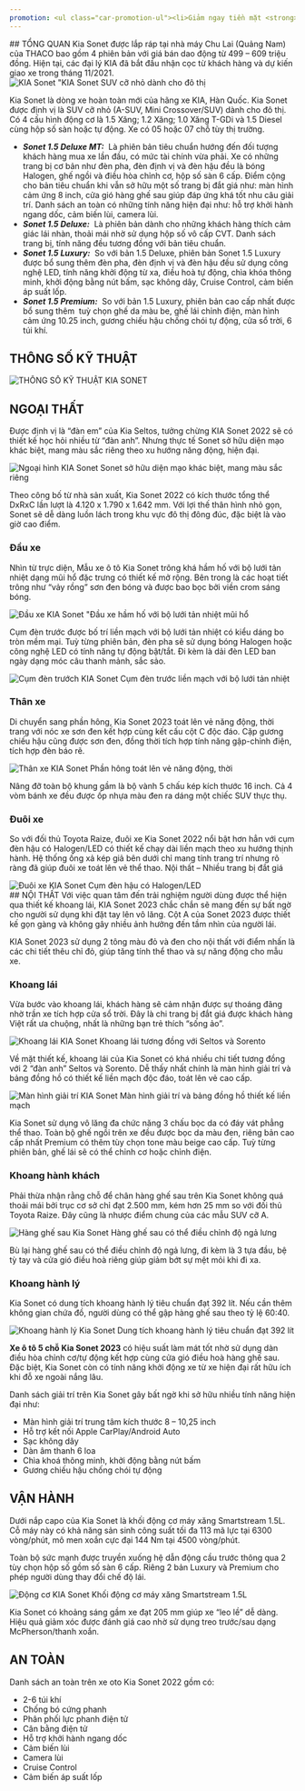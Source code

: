 ```yaml
---
promotion: <ul class="car-promotion-ul"><li>Giảm ngay tiền mặt <strong>43 triệu đồng</strong></li><li>Tặng kèm<strong>&nbsp;phụ kiện</strong> chính hãng KIA (<strong>Thảm chân, dù che mưa</strong>)</li><li>Tặng&nbsp;<strong>Film cách nhiệt Flumar</strong></li><li>Tặng nhiên liệu khi giao xe</li><li>Tặng bảo hành<strong>&nbsp;03 năm</strong>&nbsp;hoặc&nbsp;<strong>100000km</strong></li><li>Hỗ trợ mua xe với lãi suất thấp,thủ tục nhanh chóng, xét duyệt nhanh</li><li>Kho xe đủ màu, đủ xe nhất Việt Nam</li></ul>
---
```


<section id="tongquan">
## TỔNG QUAN
Kia Sonet được lắp ráp tại nhà máy Chu Lai (Quảng Nam) của THACO bao gồm 4 phiên bản với giá bán dao động từ 499 – 609 triệu đồng. Hiện tại, các đại lý KIA đã bắt đầu nhận cọc từ khách hàng và dự kiến giao xe trong tháng 11/2021.

<div class="post-img-wrapper">
<Image src="https://res.cloudinary.com/dfhheac8o/image/upload/v1695084419/KIA/KIA%20Car/kia-k5-sonet_yrdwel.jpg" alt="KIA Sonet" fill={true} />
<span class="post-img-title">"KIA Sonet SUV cỡ nhỏ dành cho đô thị</span>
</div>

Kia Sonet là dòng xe hoàn toàn mới của hãng xe KIA, Hàn Quốc. Kia Sonet được định vị là SUV cỡ nhỏ (A-SUV, Mini Crossover/SUV) dành cho đô thị. Có 4 cấu hình động cơ là 1.5 Xăng; 1.2 Xăng; 1.0 Xăng T-GDi và 1.5 Diesel cùng hộp số sàn hoặc tự động. Xe có 05 hoặc 07 chỗ tùy thị trường.

- **_Sonet 1.5 Deluxe MT:_** &nbsp;Là phiên bản tiêu chuẩn hướng đến đối tượng khách hàng mua xe lần đầu, có mức tài chính vừa phải. Xe có những trang bị cơ bản như đèn pha, đèn định vị và đèn hậu đều là bóng Halogen, ghế ngồi và điều hòa chỉnh cơ, hộp số sàn 6 cấp. Điểm cộng cho bản tiêu chuẩn khi vẫn sở hữu một số trang bị đắt giá như: màn hình cảm ứng 8 inch, cửa gió hàng ghế sau giúp đáp ứng khá tốt nhu câu giải trí. Danh sách an toàn có những tính năng hiện đại như: hỗ trợ khởi hành ngang dốc, cảm biến lùi, camera lùi.
- **_Sonet 1.5 Deluxe:_**  Là phiên bản dành cho những khách hàng thích cảm giác lái nhàn, thoải mái nhờ sử dụng hộp số vô cấp CVT. Danh sách trang bị, tính năng đều tương đồng với bản tiêu chuẩn.
- **_Sonet 1.5 Luxury:_**  So với bản 1.5 Deluxe, phiên bản Sonet 1.5 Luxury được bổ sung thêm đèn pha, đèn định vị và đèn hậu đều sử dụng công nghệ LED, tính năng khởi động từ xa, điều hoà tự động, chìa khóa thông minh, khởi động bằng nút bấm, sạc không dây, Cruise Control, cảm biến áp suất lốp.
- **_Sonet 1.5 Premium:_**  So với bản 1.5 Luxury, phiên bản cao cấp nhất được bổ sung thêm  tuỳ chọn ghế da màu be, ghế lái chỉnh điện, màn hình cảm ứng 10.25 inch, gương chiếu hậu chống chói tự động, cửa sổ trời, 6 túi khí.

</section>

<section id="thongso">
<h2>THÔNG SỐ KỸ THUẬT</h2>

<div class="post-img-wrapper-no-margin" style={{aspectRatio:1.769}}>
<Image src="https://res.cloudinary.com/dfhheac8o/image/upload/v1695084419/KIA/KIA%20Car/thong-so-ky-thuat-kia-sonet_sya4ag.jpg" alt="THÔNG SỐ KỸ THUẬT KIA SONET" fill={true} />
</div>

</section>

<section id="ngoaithat">
<h2>NGOẠI THẤT</h2>

Được định vị là “đàn em” của Kia Seltos, tưởng chừng KIA Sonet 2022 sẽ có thiết kế học hỏi nhiều từ “đàn anh”. Nhưng thực tế Sonet sở hữu diện mạo khác biệt, mang màu sắc riêng theo xu hướng năng động, hiện đại.

<div class="post-img-wrapper" style={{aspectRatio:1.629}}>
<Image src="https://res.cloudinary.com/dfhheac8o/image/upload/v1695084418/KIA/KIA%20Car/kia-sonet-ngoai-that_xkujzk.jpg" alt="Ngoại hình KIA Sonet" fill={true} />
<span class="post-img-title">Sonet sở hữu diện mạo khác biệt, mang màu sắc riêng</span>
</div>

Theo công bố từ nhà sản xuất, Kia Sonet 2022 có kích thước tổng thể DxRxC lần lượt là 4.120 x 1.790 x 1.642 mm. Với lợi thế thân hình nhỏ gọn, Sonet sẽ dễ dàng luồn lách trong khu vực đô thị đông đúc, đặc biệt là vào giờ cao điểm.

### Đầu xe

Nhìn từ trực diện, Mẫu xe ô tô Kia Sonet trông khá hầm hố với bộ lưới tản nhiệt dạng mũi hổ đặc trưng có thiết kế mở rộng. Bên trong là các hoạt tiết trông như “vảy rồng” sơn đen bóng và được bao bọc bởi viền crom sáng bóng.

<div class="post-img-wrapper" style={{aspectRatio:1.66667}}>
<Image src="https://res.cloudinary.com/dfhheac8o/image/upload/v1695084417/KIA/KIA%20Car/kia-sonet-dau-xe_qs21zg.jpg" alt="Đầu xe KIA Sonet" fill={true} />
<span class="post-img-title">"Đầu xe hầm hố với bộ lưới tản nhiệt mũi hổ</span>
</div>

Cụm đèn trước được bố trí liền mạch với bộ lưới tản nhiệt có kiểu dáng bo tròn mềm mại. Tuỳ từng phiên bản, đèn pha sẽ sử dụng bóng Halogen hoặc công nghệ LED có tính năng tự động bật/tắt. Đi kèm là dải đèn LED ban ngày dạng móc câu thanh mảnh, sắc sảo.

<div class="post-img-wrapper" style={{aspectRatio:1.33333}}>
<Image src="https://res.cloudinary.com/dfhheac8o/image/upload/v1695084419/KIA/KIA%20Car/kia-sonet-cum-den-truoc_kdly3g.jpg" alt="Cụm đèn trướch KIA Sonet" fill={true} />
<span class="post-img-title">Cụm đèn trước liền mạch với bộ lưới tản nhiệt</span>
</div>

### Thân xe

Di chuyển sang phần hông, Kia Sonet 2023 toát lên vẻ năng động, thời trang với nóc xe sơn đen kết hợp cùng kết cấu cột C độc đáo. Cặp gương chiếu hậu cũng được sơn đen, đồng thời tích hợp tính năng gập-chỉnh điện, tích hợp đèn báo rẽ.

<div class="post-img-wrapper">
<Image src="https://res.cloudinary.com/dfhheac8o/image/upload/v1695084417/KIA/KIA%20Car/kia-sonet-than-xe_pnxp2o.webp" alt="Thân xe KIA Sonet" fill={true} />
<span class="post-img-title">Phần hông toát lên vẻ năng động, thời </span>
</div>

Nâng đỡ toàn bộ khung gầm là bộ vành 5 chấu kép kích thước 16 inch. Cả 4 vòm bánh xe đều được ốp nhựa màu đen ra dáng một chiếc SUV thực thụ.

### Đuôi xe

So với đối thủ Toyota Raize, đuôi xe Kia Sonet 2022 nổi bật hơn hẳn với cụm đèn hậu có Halogen/LED có thiết kế chạy dài liền mạch theo xu hướng thịnh hành. Hệ thống ống xả kép giả bên dưới chỉ mang tính trang trí nhưng rõ ràng đã giúp đuôi xe toát lên vẻ thể thao.
Nội thất – Nhiều trang bị đắt giá

<div class="post-img-wrapper">
<Image src="https://res.cloudinary.com/dfhheac8o/image/upload/v1695084416/KIA/KIA%20Car/kia-sonet-duoi-xe_yzrrz6.webp" alt="Đuôi xe KIA Sonet" fill={true} />
<span class="post-img-title">Cụm đèn hậu có Halogen/LED</span>
</div>

</section>

<section id="noithat"> 
## NỘI THẤT
Với việc quan tâm đến trải nghiệm người dùng được thể hiện qua thiết kế khoang lái, KIA Sonet 2023 chắc chắn sẽ mang đến sự bất ngờ cho người sử dụng khi đặt tay lên vô lăng. Cột A của Sonet 2023 được thiết kế gọn gàng và không gây nhiều ảnh hưởng đến tầm nhìn của người lái.

KIA Sonet 2023 sử dụng 2 tông màu đỏ và đen cho nội thất với điểm nhấn là các chi tiết thêu chỉ đỏ, giúp tăng tính thể thao và sự năng động cho mẫu xe.

### Khoang lái

Vừa bước vào khoang lái, khách hàng sẽ cảm nhận được sự thoáng đãng nhờ trần xe tích hợp cửa sổ trời. Đây là chi trang bị đắt giá được khách hàng Việt rất ưa chuộng, nhất là những bạn trẻ thích “sống ảo”.

<div class="post-img-wrapper">
<Image src="https://res.cloudinary.com/dfhheac8o/image/upload/v1695084416/KIA/KIA%20Car/kia-sonet-khoang-lai_hf3mir.jpg" alt="Khoang lái KIA Sonet" fill={true} />
<span class="post-img-title">Khoang lái tương đồng với Seltos và Sorento</span>
</div>

Về mặt thiết kế, khoang lái của Kia Sonet có khá nhiều chi tiết tương đồng với 2 “đàn anh” Seltos và Sorento. Dễ thấy nhất chính là màn hình giải trí và bảng đồng hồ có thiết kế liền mạch độc đáo, toát lên vẻ cao cấp.

<div class="post-img-wrapper" style={{aspectRatio:1.58}}>
<Image src="https://res.cloudinary.com/dfhheac8o/image/upload/v1695084415/KIA/KIA%20Car/kia-sonet-man-hinh-giai-tri_suylrz.jpg" alt="Màn hình giải trí KIA Sonet" fill={true} />
<span class="post-img-title">Màn hình giải trí và bảng đồng hồ thiết kế liền mạch</span>
</div>

Kia Sonet sử dụng vô lăng đa chức năng 3 chấu bọc da có đáy vát phẳng thể thao. Toàn bộ ghế ngồi trên xe đều được bọc da màu đen, riêng bản cao cấp nhất Premium có thêm tùy chọn tone màu beige cao cấp. Tuỳ từng phiên bản, ghế lái sẽ có thể chỉnh cơ hoặc chỉnh điện.

### Khoang hành khách

Phải thừa nhận rằng chỗ để chân hàng ghế sau trên Kia Sonet không quá thoải mái bởi trục cơ sở chỉ đạt 2.500 mm, kém hơn 25 mm so với đối thủ Toyota Raize. Đây cũng là nhược điểm chung của các mẫu SUV cỡ A.

<div class="post-img-wrapper">
<Image src="https://res.cloudinary.com/dfhheac8o/image/upload/v1695084415/KIA/KIA%20Car/kia-sonet-khoang-hanh-khach_x1jjre.jpg" alt="Hàng ghế sau Kia Sonet" fill={true} />
<span class="post-img-title">Hàng ghế sau có thể điều chỉnh độ ngả lưng</span>
</div>

Bù lại hàng ghế sau có thể điều chỉnh độ ngả lưng, đi kèm là 3 tựa đầu, bệ tỳ tay và cửa gió điều hoà riêng giúp giảm bớt sự mệt mỏi khi đi xa.

### Khoang hành lý

Kia Sonet có dung tích khoang hành lý tiêu chuẩn đạt 392 lít. Nếu cần thêm không gian chứa đồ, người dùng có thể gập hàng ghế sau theo tỷ lệ 60:40.

<div class="post-img-wrapper" style={{aspectRatio:1.6}}>
<Image src="https://res.cloudinary.com/dfhheac8o/image/upload/v1695084415/KIA/KIA%20Car/kia-sonet-khoang-hanh-ly_xxy54i.jpg" alt="Khoang hành lý Kia Sonet" fill={true} />
<span class="post-img-title">Dung tích khoang hành lý tiêu chuẩn đạt 392 lít</span>
</div>

**Xe ô tô 5 chỗ Kia Sonet 2023** có hiệu suất làm mát tốt nhờ sử dụng dàn điều hòa chỉnh cơ/tự động kết hợp cùng cửa gió điều hoà hàng ghế sau. Đặc biệt, Kia Sonet còn có tính năng khởi động xe từ xe hiện đại rất hữu ích khi đỗ xe ngoài nắng lâu.

Danh sách giải trí trên Kia Sonet gây bất ngờ khi sở hữu nhiều tính năng hiện đại như:

- Màn hình giải trí trung tâm kích thước 8 – 10,25 inch
- Hỗ trợ kết nối Apple CarPlay/Android Auto
- Sạc không dây
- Dàn âm thanh 6 loa
- Chìa khoá thông minh, khởi động bằng nút bấm
- Gương chiếu hậu chống chói tự động

</section>

<section id="vanhanh">
<h2 >VẬN HÀNH</h2>
Dưới nắp capo của Kia Sonet là khối động cơ máy xăng Smartstream 1.5L. Cỗ máy này có khả năng sản sinh công suất tối đa 113 mã lực tại 6300 vòng/phút, mô men xoắn cực đại 144 Nm tại 4500 vòng/phút.

Toàn bộ sức mạnh được truyền xuống hệ dẫn động cầu trước thông qua 2 tùy chọn hộp số gồm số sàn 6 cấp. Riêng 2 bản Luxury và Premium cho phép người dùng thay đổi chế độ lái.

<div class="post-img-wrapper">
<Image src="https://res.cloudinary.com/dfhheac8o/image/upload/v1695084415/KIA/KIA%20Car/kia-sonet-dong-co_qqoiu0.jpg" alt="Động cơ KIA Sonet" fill={true} />
<span class="post-img-title">Khối động cơ máy xăng Smartstream 1.5L</span>
</div>

Kia Sonet có khoảng sáng gầm xe đạt 205 mm giúp xe “leo lề” dễ dàng. Hiệu quả giảm xóc được đánh giá cao nhờ sử dụng treo trước/sau dạng McPherson/thanh xoắn.

</section>

<section id="antoan">

<h2 >AN TOÀN</h2>
Danh sách an toàn trên xe oto Kia Sonet 2022 gồm có:

- 2-6 túi khí
- Chống bó cứng phanh
- Phân phối lực phanh điện tử
- Cân bằng điện tử
- Hỗ trợ khởi hành ngang dốc
- Cảm biến lùi
- Camera lùi
- Cruise Control
- Cảm biến áp suất lốp
</section>
